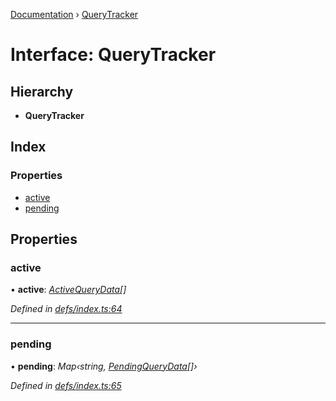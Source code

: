[Documentation](../README.md) › [QueryTracker](querytracker.md)

# Interface: QueryTracker

## Hierarchy

* **QueryTracker**

## Index

### Properties

* [active](querytracker.md#active)
* [pending](querytracker.md#pending)

## Properties

###  active

• **active**: *[ActiveQueryData](activequerydata.md)[]*

*Defined in [defs/index.ts:64](https://github.com/badbatch/graphql-box/blob/3fa1e6d/packages/client/src/defs/index.ts#L64)*

___

###  pending

• **pending**: *Map‹string, [PendingQueryData](pendingquerydata.md)[]›*

*Defined in [defs/index.ts:65](https://github.com/badbatch/graphql-box/blob/3fa1e6d/packages/client/src/defs/index.ts#L65)*
